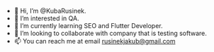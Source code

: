 - 👋 Hi, I’m @KubaRusinek.
- 👀 I’m interested in QA.
- 🌱 I’m currently learning SEO and Flutter Developer.
- 💞️ I’m looking to collaborate with company that is testing software.
- 📫 You can reach me at email rusinekjakub@gmail.com

<!---
KubaRusinek/KubaRusinek is a ✨ special ✨ repository because its `README.md` (this file) appears on your GitHub profile.
You can click the Preview link to take a look at your changes.
--->
